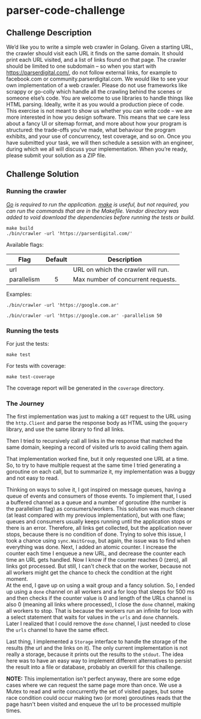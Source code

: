 # parser-code-challenge

## Challenge Description

We’d like you to write a simple web crawler in Golang.
Given a starting URL, the crawler should visit each URL it finds on the same domain. It should
print each URL visited, and a list of links found on that page. The crawler should be limited to
one subdomain – so when you start with https://parserdigital.com/, do not follow external
links, for example to facebook.com or community.parserdigital.com.
We would like to see your own implementation of a web crawler. Please do not use frameworks
like scrappy or go-colly which handle all the crawling behind the scenes or someone else’s
code. You are welcome to use libraries to handle things like HTML parsing.
Ideally, write it as you would a production piece of code. This exercise is not meant to show us
whether you can write code – we are more interested in how you design software. This means
that we care less about a fancy UI or sitemap format, and more about how your program is
structured: the trade-offs you’ve made, what behaviour the program exhibits, and your use of
concurrency, test coverage, and so on.
Once you have submitted your task, we will then schedule a session with an engineer, during
which we all will discuss your implementation.
When you’re ready, please submit your solution as a ZIP file.

## Challenge Solution

### Running the crawler

_[Go](https://go.dev/) is required to run the application.
[make](https://man7.org/linux/man-pages/man1/make.1.html) is useful, but not required, you can run the commands that are in the Makefile.
Vendor directory was added to void download the dependencies before running the tests or build._

```shell
make build
./bin/crawler -url 'https://parserdigital.com/'
```

Available flags:

| Flag        | Default | Description                        |
|-------------|:-------:|------------------------------------|
| url         |         | URL on which the crawler will run. |
| parallelism |    5    | Max number of concurrent requests. |

Examples:

```shell
./bin/crawler -url 'https://google.com.ar'
```

```shell
./bin/crawler -url 'https://google.com.ar' -parallelism 50
```

### Running the tests

For just the tests:

```shell
make test
```

For tests with coverage:

```shell
make test-coverage
```

The coverage report will be generated in the `coverage` directory.

### The Journey

The first implementation was just to making a `GET` request to the URL using the `http.Client` and parse the response
body as HTML using the `goquery` library, and use the same library to find all links.

Then I tried to recursively call all links in the response that matched the same domain, keeping a record of visited urls
to avoid calling them again.

That implementation worked fine, but it only requested one URL at a time. So, to try to have multiple request at the same time
I tried generating a goroutine on each call, but to summarize it, my implementation was a buggy and not easy to read.

Thinking on ways to solve it, I got inspired on message queues, having a queue of events and consumers of those events.
To implement that, I used a buffered channel as a queue and a number of goroutine (the number is the parallelism flag) as
consumers/workers. This solution was much cleaner (at least compared with my previous implementation), but with one flaw;
queues and consumers usually keeps running until the application stops or there is an error. Therefore, all links get
collected, but the application never stops, because there is no condition of done.
Trying to solve this issue, I took a chance using `sync.WaitGroup`, but again, the issue was to find when everything was done.
Next, I added an atomic counter. I increase the counter each time I enqueue a new URL, and decrease the counter each time
an URL gets handled. Now I know if the counter reaches 0 (zero), all links got processed. But still, I can't check that on
the worker, because not all workers might get the chance to check the condition at the right moment.  
At the end, I gave up on using a wait group and a fancy solution. So, I ended up using a `done` channel on all workers
and a for loop that sleeps for 500 ms and then checks if the counter value is 0 and length of the URLs channel is also 0
(meaning all links where processed), I close the `done` channel, making all workers to stop. That is because the workers
run an infinite for loop with a select statement that waits for values in the `urls` and `done` channels.  
Later I realized that I could remove the `done` channel, I just needed to close the `urls` channel to have the same effect.

Last thing, I implemented a `Storage` interface to handle the storage of the results (the url and the links on it).
The only current implementation is not really a storage, because it prints out the results to the `stdout`. The idea here
was to have an easy way to implement different alternatives to persist the result into a file or database, probably an
overkill for this challenge.

**NOTE:** This implementation isn't perfect anyway, there are some edge cases where we can request the same page more
than once. We use a Mutex to read and write concurrently the set of visited pages, but some race condition could occur
making two (or more) goroutines reads that the page hasn't been visited and enqueue the url to be processed multiple times.
